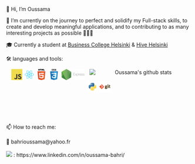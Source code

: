 👋 Hi, I’m Oussama 

🌱 I’m currently on the journey to perfect and solidify my Full-stack skills, to create and develop meaningful applications, and to contributing to as many interesting projects as possible 👨🏽‍💻

🎓 Currently a student at [Business College Helsinki](https://www.bc.fi/) & [Hive Helsinki](https://www.hive.fi/)


 🛠 languages and tools:
<p>
 <p align="center" >
<a href="https://github.com/ouss84">
    <img width="55%" align="right" alt="Oussama's github stats" src="https://github-readme-stats.vercel.app/api?username=ouss84&show_icons=true&hide_border=true" />
  </a>
<code><img height="30" src="https://raw.githubusercontent.com/github/explore/80688e429a7d4ef2fca1e82350fe8e3517d3494d/topics/javascript/javascript.png"></code>
<code><img height="30" src="https://raw.githubusercontent.com/github/explore/80688e429a7d4ef2fca1e82350fe8e3517d3494d/topics/react/react.png"></code>
<code><img height="30" src="https://raw.githubusercontent.com/github/explore/80688e429a7d4ef2fca1e82350fe8e3517d3494d/topics/html/html.png"></code>
<code><img height="30" src="https://raw.githubusercontent.com/github/explore/80688e429a7d4ef2fca1e82350fe8e3517d3494d/topics/css/css.png"></code>
<code><img height="30" src="https://raw.githubusercontent.com/github/explore/80688e429a7d4ef2fca1e82350fe8e3517d3494d/topics/nodejs/nodejs.png"></code>
<code><img height="30" src="https://raw.githubusercontent.com/github/explore/80688e429a7d4ef2fca1e82350fe8e3517d3494d/topics/express/express.png"></code>
<code><img height="30" src="https://raw.githubusercontent.com/github/explore/80688e429a7d4ef2fca1e82350fe8e3517d3494d/topics/python/python.png"></code>
<code><img height="30" src="https://raw.githubusercontent.com/github/explore/80688e429a7d4ef2fca1e82350fe8e3517d3494d/topics/git/git.png"></code>

 </p>
  </p>
  <br/><br/>
  <br/><br/>
📫 How to reach me: 
<br/><br/>
    📧 bahrioussama@yahoo.fr 
    <br/><br/>
    <code><img height="30"src="https://img.shields.io/badge/LinkedIn-0077B5?style=for-the-badge&logo=linkedin&logoColor=white" ></code> : https://www.linkedin.com/in/oussama-bahri/


